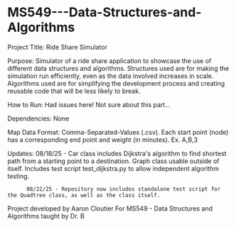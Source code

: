 # MS549---Data-Structures-and-Algorithms

Project Title: Ride Share Simulator

Purpose: Simulator of a ride share application to showcase the use of different data structures and algorithms. 
          Structures used are for making the simulation run efficiently, even as the data involved increases in scale.
          Algorithms used are for simplifying the development process and creating reusable code that will be less likely to break.

How to Run: Had issues here! Not sure about this part...

Dependencies: None

Map Data Format: Comma-Separated-Values (.csv). Each start point (node) has a corresponding end point and weight (in minutes). Ex. A,B,3 

Updates: 08/18/25 - Car class includes Dijkstra's algorithm to find shortest path from a starting point to a destination. Graph class usable outside of itself.
          Includes test script test_dijkstra.py to allow independent algorithm testing.

          08/22/25 - Repository now includes standalone test script for the Quadtree class, as well as the class itself.

Project developed by Aaron Cloutier
          For MS549 - Data Structures and Algorithms taught by Dr. B

